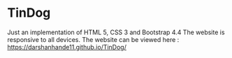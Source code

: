# TinDog
Just an implementation of HTML 5, CSS 3 and Bootstrap 4.4
The website is responsive to all devices.
The website can be viewed here :
https://darshanhande11.github.io/TinDog/
